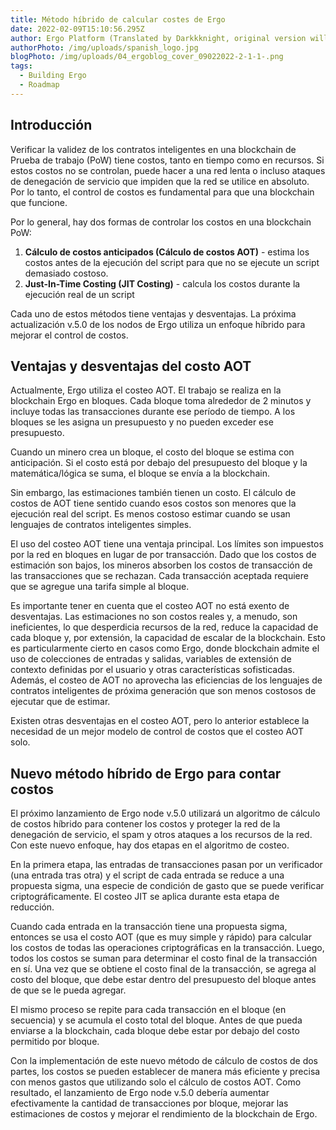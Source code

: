 ```yaml
---
title: Método híbrido de calcular costes de Ergo
date: 2022-02-09T15:10:56.295Z
author: Ergo Platform (Translated by Darkkknight, original version will always prevail)
authorPhoto: /img/uploads/spanish_logo.jpg
blogPhoto: /img/uploads/04_ergoblog_cover_09022022-2-1-1-.png
tags:
  - Building Ergo
  - Roadmap
---
```

<!--StartFragment-->

## Introducción

Verificar la validez de los contratos inteligentes en una blockchain de Prueba de trabajo (PoW) tiene costos, tanto en tiempo como en recursos. Si estos costos no se controlan, puede hacer a una red lenta o incluso   ataques de denegación de servicio que impiden que la red se utilice en absoluto. Por lo tanto, el control de costos es fundamental para que una blockchain que funcione.



Por lo general, hay dos formas de controlar los costos en una blockchain PoW:



1. **Cálculo de costos anticipados (Cálculo de costos AOT)** - estima los costos antes de la ejecución del script para que no se ejecute un script demasiado costoso.
2. **Just-In-Time Costing (JIT Costing)** - calcula los costos durante la ejecución real de un script

Cada uno de estos métodos tiene ventajas y desventajas. La próxima actualización v.5.0 de los nodos de Ergo utiliza un enfoque híbrido para mejorar el control de costos.

## Ventajas y desventajas del costo AOT

Actualmente, Ergo utiliza el costeo AOT. El trabajo se realiza en la blockchain Ergo en bloques. Cada bloque toma alrededor de 2 minutos y incluye todas las transacciones durante ese período de tiempo. A los bloques se les asigna un presupuesto y no pueden exceder ese presupuesto.

Cuando un minero crea un bloque, el costo del bloque se estima con anticipación. Si el costo está por debajo del presupuesto del bloque y la matemática/lógica se suma, el bloque se envía a la blockchain.

Sin embargo, las estimaciones también tienen un costo. El cálculo de costos de AOT tiene sentido cuando esos costos son menores que la ejecución real del script. Es menos costoso estimar cuando se usan lenguajes de contratos inteligentes simples.

El uso del costeo AOT tiene una ventaja principal. Los límites son impuestos por la red en bloques en lugar de por transacción. Dado que los costos de estimación son bajos, los mineros absorben los costos de transacción de las transacciones que se rechazan. Cada transacción aceptada requiere que se agregue una tarifa simple al bloque.

Es importante tener en cuenta que el costeo AOT no está exento de desventajas. Las estimaciones no son costos reales y, a menudo, son ineficientes, lo que desperdicia recursos de la red, reduce la capacidad de cada bloque y, por extensión, la capacidad de escalar de la blockchain. Esto es particularmente cierto en casos como Ergo, donde blockchain admite el uso de colecciones de entradas y salidas, variables de extensión de contexto definidas por el usuario y otras características sofisticadas. Además, el costeo de AOT no aprovecha las eficiencias de los lenguajes de contratos inteligentes de próxima generación que son menos costosos de ejecutar que de estimar.

Existen otras desventajas en el costeo AOT, pero lo anterior establece la necesidad de un mejor modelo de control de costos que el costeo AOT solo.

## Nuevo método híbrido de Ergo para contar costos

El próximo lanzamiento de Ergo node v.5.0 utilizará un algoritmo de cálculo de costos híbrido para contener los costos y proteger la red de la denegación de servicio, el spam y otros ataques a los recursos de la red. Con este nuevo enfoque, hay dos etapas en el algoritmo de costeo.

En la primera etapa, las entradas de transacciones pasan por un verificador (una entrada tras otra) y el script de cada entrada se reduce a una propuesta sigma, una especie de condición de gasto que se puede verificar criptográficamente. El costeo JIT se aplica durante esta etapa de reducción.

Cuando cada entrada en la transacción tiene una propuesta sigma, entonces se usa el costo AOT (que es muy simple y rápido) para calcular los costos de todas las operaciones criptográficas en la transacción. Luego, todos los costos se suman para determinar el costo final de la transacción en sí. Una vez que se obtiene el costo final de la transacción, se agrega al costo del bloque, que debe estar dentro del presupuesto del bloque antes de que se le pueda agregar.

El mismo proceso se repite para cada transacción en el bloque (en secuencia) y se acumula el costo total del bloque. Antes de que pueda enviarse a la blockchain, cada bloque debe estar por debajo del costo permitido por bloque.

Con la implementación de este nuevo método de cálculo de costos de dos partes, los costos se pueden establecer de manera más eficiente y precisa con menos gastos que utilizando solo el cálculo de costos AOT. Como resultado, el lanzamiento de Ergo node v.5.0 debería aumentar efectivamente la cantidad de transacciones por bloque, mejorar las estimaciones de costos y mejorar el rendimiento de la blockchain de Ergo.


<!--EndFragment-->